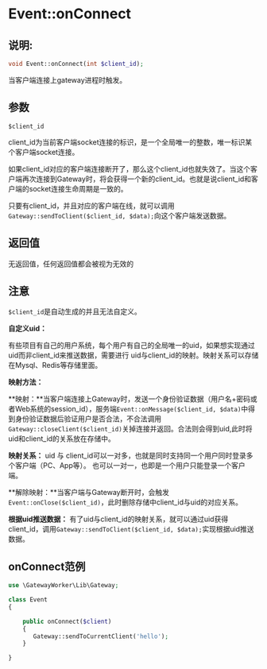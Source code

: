 # Event::onConnect

## 说明:
```php
void Event::onConnect(int $client_id);
```

当客户端连接上gateway进程时触发。


## 参数

``` $client_id ```

client_id为当前客户端socket连接的标识，是一个全局唯一的整数，唯一标识某个客户端socket连接。

如果client_id对应的客户端连接断开了，那么这个client_id也就失效了。当这个客户端再次连接到Gateway时，将会获得一个新的client_id。也就是说client_id和客户端的socket连接生命周期是一致的。

只要有client_id，并且对应的客户端在线，就可以调用```Gateway::sendToClient($client_id, $data);```向这个客户端发送数据。


## 返回值
无返回值，任何返回值都会被视为无效的

## 注意

``` $client_id ```是自动生成的并且无法自定义。

**自定义uid：**

有些项目有自己的用户系统，每个用户有自己的全局唯一的uid，如果想实现通过uid而非client_id来推送数据，需要进行 uid与client_id的映射。映射关系可以存储在Mysql、Redis等存储里面。

**映射方法：**

**映射：**当客户端连接上Gateway时，发送一个身份验证数据（用户名+密码或者Web系统的session_id），服务端```Event::onMessage($client_id, $data)```中得到身份验证数据后验证用户是否合法，不合法调用```Gateway::closeClient($client_id)```关掉连接并返回。合法则会得到uid,此时将uid和client_id的关系放在存储中。

**映射关系：** uid 与 client_id可以一对多，也就是同时支持同一个用户同时登录多个客户端（PC、App等）。
也可以一对一，也即是一个用户只能登录一个客户端。

**解除映射：**当客户端与Gateway断开时，会触发```Event::onClose($client_id)```，此时删除存储中client_id与uid的对应关系。

**根据uid推送数据：**
有了uid与client_id的映射关系，就可以通过uid获得client_id，调用```Gateway::sendToClient($client_id, $data);```实现根据uid推送数据。


## onConnect范例
```php
use \GatewayWorker\Lib\Gateway;

class Event
{

    public onConnect($client)
    {
       Gateway::sendToCurrentClient('hello');
    }

}
```
